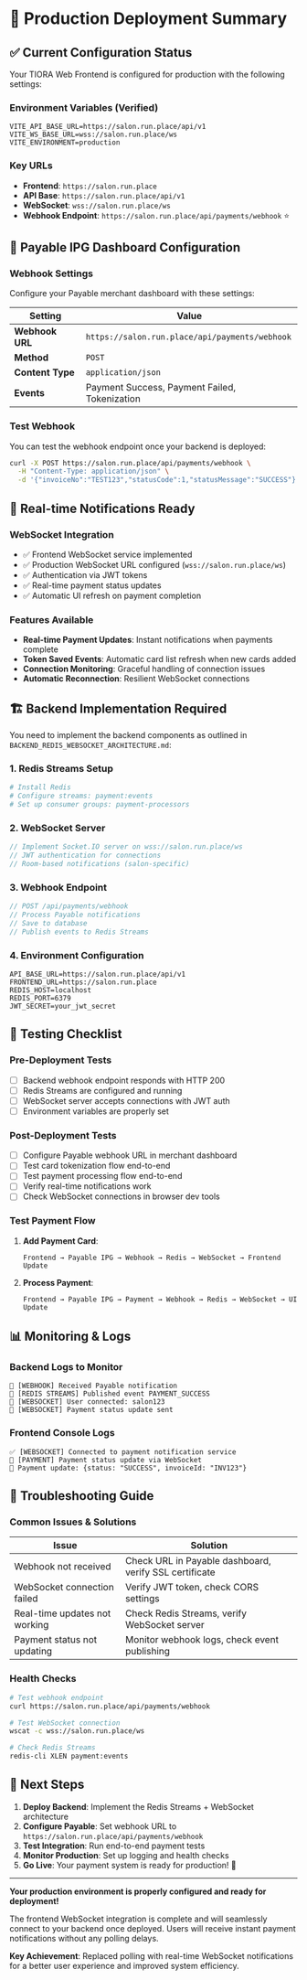 # 🚀 Production Deployment Summary

## ✅ Current Configuration Status

Your TIORA Web Frontend is configured for production with the following settings:

### Environment Variables (Verified)
```env
VITE_API_BASE_URL=https://salon.run.place/api/v1
VITE_WS_BASE_URL=wss://salon.run.place/ws
VITE_ENVIRONMENT=production
```

### Key URLs
- **Frontend**: `https://salon.run.place`
- **API Base**: `https://salon.run.place/api/v1`
- **WebSocket**: `wss://salon.run.place/ws`
- **Webhook Endpoint**: `https://salon.run.place/api/payments/webhook` ⭐

## 🔧 Payable IPG Dashboard Configuration

### Webhook Settings
Configure your Payable merchant dashboard with these settings:

| Setting | Value |
|---------|-------|
| **Webhook URL** | `https://salon.run.place/api/payments/webhook` |
| **Method** | `POST` |
| **Content Type** | `application/json` |
| **Events** | Payment Success, Payment Failed, Tokenization |

### Test Webhook
You can test the webhook endpoint once your backend is deployed:
```bash
curl -X POST https://salon.run.place/api/payments/webhook \
  -H "Content-Type: application/json" \
  -d '{"invoiceNo":"TEST123","statusCode":1,"statusMessage":"SUCCESS"}'
```

## 📡 Real-time Notifications Ready

### WebSocket Integration
- ✅ Frontend WebSocket service implemented
- ✅ Production WebSocket URL configured (`wss://salon.run.place/ws`)
- ✅ Authentication via JWT tokens
- ✅ Real-time payment status updates
- ✅ Automatic UI refresh on payment completion

### Features Available
- **Real-time Payment Updates**: Instant notifications when payments complete
- **Token Saved Events**: Automatic card list refresh when new cards added
- **Connection Monitoring**: Graceful handling of connection issues
- **Automatic Reconnection**: Resilient WebSocket connections

## 🏗️ Backend Implementation Required

You need to implement the backend components as outlined in `BACKEND_REDIS_WEBSOCKET_ARCHITECTURE.md`:

### 1. Redis Streams Setup
```bash
# Install Redis
# Configure streams: payment:events
# Set up consumer groups: payment-processors
```

### 2. WebSocket Server
```typescript
// Implement Socket.IO server on wss://salon.run.place/ws
// JWT authentication for connections
// Room-based notifications (salon-specific)
```

### 3. Webhook Endpoint
```typescript
// POST /api/payments/webhook
// Process Payable notifications
// Save to database
// Publish events to Redis Streams
```

### 4. Environment Configuration
```env
API_BASE_URL=https://salon.run.place/api/v1
FRONTEND_URL=https://salon.run.place
REDIS_HOST=localhost
REDIS_PORT=6379
JWT_SECRET=your_jwt_secret
```

## 🧪 Testing Checklist

### Pre-Deployment Tests
- [ ] Backend webhook endpoint responds with HTTP 200
- [ ] Redis Streams are configured and running
- [ ] WebSocket server accepts connections with JWT auth
- [ ] Environment variables are properly set

### Post-Deployment Tests
- [ ] Configure Payable webhook URL in merchant dashboard
- [ ] Test card tokenization flow end-to-end
- [ ] Test payment processing flow end-to-end
- [ ] Verify real-time notifications work
- [ ] Check WebSocket connections in browser dev tools

### Test Payment Flow
1. **Add Payment Card**:
   ```
   Frontend → Payable IPG → Webhook → Redis → WebSocket → Frontend Update
   ```

2. **Process Payment**:
   ```
   Frontend → Payable IPG → Payment → Webhook → Redis → WebSocket → UI Update
   ```

## 📊 Monitoring & Logs

### Backend Logs to Monitor
```
🔔 [WEBHOOK] Received Payable notification
📡 [REDIS STREAMS] Published event PAYMENT_SUCCESS
🔌 [WEBSOCKET] User connected: salon123
📡 [WEBSOCKET] Payment status update sent
```

### Frontend Console Logs
```
✅ [WEBSOCKET] Connected to payment notification service
🔔 [PAYMENT] Payment status update via WebSocket
📡 Payment update: {status: "SUCCESS", invoiceId: "INV123"}
```

## 🚨 Troubleshooting Guide

### Common Issues & Solutions

| Issue | Solution |
|-------|----------|
| Webhook not received | Check URL in Payable dashboard, verify SSL certificate |
| WebSocket connection failed | Verify JWT token, check CORS settings |
| Real-time updates not working | Check Redis Streams, verify WebSocket server |
| Payment status not updating | Monitor webhook logs, check event publishing |

### Health Checks
```bash
# Test webhook endpoint
curl https://salon.run.place/api/payments/webhook

# Test WebSocket connection
wscat -c wss://salon.run.place/ws

# Check Redis Streams
redis-cli XLEN payment:events
```

## 🎯 Next Steps

1. **Deploy Backend**: Implement the Redis Streams + WebSocket architecture
2. **Configure Payable**: Set webhook URL to `https://salon.run.place/api/payments/webhook`
3. **Test Integration**: Run end-to-end payment tests
4. **Monitor Production**: Set up logging and health checks
5. **Go Live**: Your payment system is ready for production! 🎉

---

**Your production environment is properly configured and ready for deployment!** 

The frontend WebSocket integration is complete and will seamlessly connect to your backend once deployed. Users will receive instant payment notifications without any polling delays.

**Key Achievement**: Replaced polling with real-time WebSocket notifications for a better user experience and improved system efficiency.